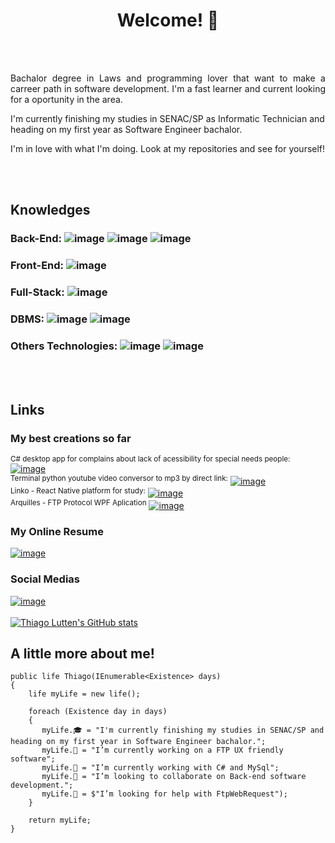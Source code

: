 <h1 align='center'>Welcome! 👋</h1>
<br><br>
<p align='justify'>Bachalor degree in Laws and programming lover that want to make a carreer path in software development. I'm a fast learner and current looking for a oportunity in the area.

I'm currently finishing my studies in SENAC/SP as Informatic Technician and heading on my first year as Software Engineer bachalor.

I'm in love with what I'm doing. Look at my repositories and see for yourself!</p>
<br><br>

## Knowledges

### Back-End: ![image](https://img.shields.io/badge/C%23-239120?style=for-the-badge&logo=c-sharp&logoColor=white) ![image](https://img.shields.io/badge/Python-3776AB?style=for-the-badge&logo=python&logoColor=white) ![image](https://img.shields.io/badge/PHP-777BB4?style=for-the-badge&logo=php&logoColor=white)
### Front-End: ![image](https://img.shields.io/badge/JavaScript-F7DF1E?style=for-the-badge&logo=javascript&logoColor=black)

### Full-Stack: ![image](https://img.shields.io/badge/React_Native-20232A?style=for-the-badge&logo=react&logoColor=61DAFB)
### DBMS: ![image](https://img.shields.io/badge/MySQL-005C84?style=for-the-badge&logo=mysql&logoColor=whitehttps://img.shields.io/badge/MySQL-005C84?style=for-the-badge&logo=mysql&logoColor=white) ![image](https://img.shields.io/badge/SQLite-07405E?style=for-the-badge&logo=sqlite&logoColor=white)
### Others Technologies: ![image](https://img.shields.io/badge/HTML-239120?style=for-the-badge&logo=html5&logoColor=white) ![image](https://img.shields.io/badge/CSS-239120?&style=for-the-badge&logo=css3&logoColor=white)
<br><br>
## Links
### My best creations so far
<sup>C# desktop app for complains about lack of acessibility for special needs people: </sup>
 [![image](https://img.shields.io/badge/GitHub-100000?style=for-the-badge&logo=github&logoColor=white)](https://github.com/PachukanisProgramador/ReclameAcesso.git)<br>
<sup>Terminal python youtube video conversor to mp3 by direct link:</sup>
 [![image](https://img.shields.io/badge/GitHub-100000?style=for-the-badge&logo=github&logoColor=white)](https://github.com/PachukanisProgramador/YoutubeVideoConverter.git)<br>
<sup>Linko - React Native platform for study:</sup>
 [![image](https://img.shields.io/badge/GitHub-100000?style=for-the-badge&logo=github&logoColor=white)](https://github.com/PachukanisProgramador/Linko.git)<br>
 <sup>Arquilles - FTP Protocol WPF Aplication</sup>
 [![image](https://img.shields.io/badge/GitHub-100000?style=for-the-badge&logo=github&logoColor=white)](https://github.com/PachukanisProgramador/ArquillesWPF)
### My Online Resume
[![image](https://img.shields.io/badge/Canva-%2300C4CC.svg?&style=for-the-badge&logo=Canva&logoColor=white)](https://www.canva.com/design/DAFBQtGlF3k/IF_0ZPheTfFwCFXp9IjkoA/view?utm_content=DAFBQtGlF3k&utm_campaign=designshare&utm_medium=link2&utm_source=sharebutton)
### Social Medias
[![image](https://img.shields.io/badge/LinkedIn-0077B5?style=for-the-badge&logo=linkedin&logoColor=white)](https://www.linkedin.com/in/thiago-lutten-leitao/)
<br><br>
[![Thiago Lutten's GitHub stats](https://github-readme-stats.vercel.app/api?username=PachukanisProgramador&&theme=dark)](https://github.com/anuraghazra/github-readme-stats)
## A little more about me!

    public life Thiago(IEnumerable<Existence> days)
    {       
        life myLife = new life();
        
        foreach (Existence day in days)
        {
           myLife.🎓 = "I'm currently finishing my studies in SENAC/SP and heading on my first year in Software Engineer bachalor.";
           myLife.🔭 = "I’m currently working on a FTP UX friendly software";
           myLife.🌱 = "I’m currently working with C# and MySql";
           myLife.👯 = "I’m looking to collaborate on Back-end software development.";
           myLife.🤔 = $"I’m looking for help with FtpWebRequest");
        }
        
        return myLife;
    }
